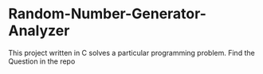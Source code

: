 # Random-Number-Generator-Analyzer
This project written in C solves a particular programming problem. Find the Question in the repo
